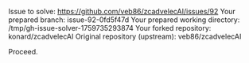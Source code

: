 Issue to solve: https://github.com/veb86/zcadvelecAI/issues/92
Your prepared branch: issue-92-0fd5f47d
Your prepared working directory: /tmp/gh-issue-solver-1759735293874
Your forked repository: konard/zcadvelecAI
Original repository (upstream): veb86/zcadvelecAI

Proceed.